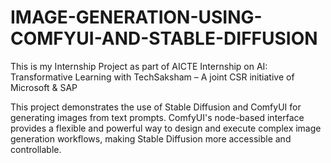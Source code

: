 # IMAGE-GENERATION-USING-COMFYUI-AND-STABLE-DIFFUSION
This is my Internship Project as part of AICTE Internship on AI: Transformative Learning with TechSaksham – A joint CSR initiative of Microsoft & SAP

This project demonstrates the use of Stable Diffusion and ComfyUI for generating images from text prompts. ComfyUI's node-based interface provides a flexible and powerful way to design and execute complex image generation workflows, making Stable Diffusion more accessible and controllable.

